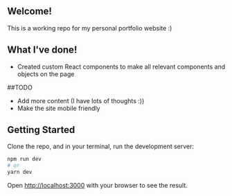 ## Welcome!

This is a working repo for my personal portfolio website :)

## What I've done!
- Created custom React components to make all relevant components and objects on the page

##TODO
- Add more content (I have lots of thoughts :))
- Make the site mobile friendly

## Getting Started

Clone the repo, and in your terminal, run the development server:

```bash
npm run dev
# or
yarn dev
```

Open [http://localhost:3000](http://localhost:3000) with your browser to see the result.
